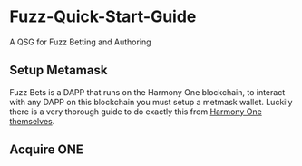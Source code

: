 # Fuzz-Quick-Start-Guide

A QSG for Fuzz Betting and Authoring

## Setup Metamask

Fuzz Bets is a DAPP that runs on the Harmony One blockchain, to interact with any DAPP on this blockchain you must setup a metmask wallet. Luckily there is a very thorough guide to do exactly this from [Harmony One themselves](https://docs.harmony.one/home/general/wallets/browser-extensions-wallets/metamask-wallet).&#x20;

## Acquire ONE

